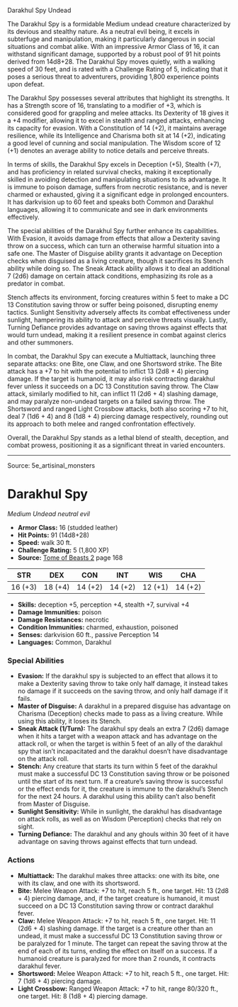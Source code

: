 <MonsterName/>Darakhul Spy</MonsterName>
<CreatureType/>Undead</CreatureType>

<summary>The Darakhul Spy is a formidable Medium undead creature characterized by its devious and stealthy nature. As a neutral evil being, it excels in subterfuge and manipulation, making it particularly dangerous in social situations and combat alike. With an impressive Armor Class of 16, it can withstand significant damage, supported by a robust pool of 91 hit points derived from 14d8+28. The Darakhul Spy moves quietly, with a walking speed of 30 feet, and is rated with a Challenge Rating of 5, indicating that it poses a serious threat to adventurers, providing 1,800 experience points upon defeat. </summary>

<detail>

The Darakhul Spy possesses several attributes that highlight its strengths. It has a Strength score of 16, translating to a modifier of +3, which is considered good for grappling and melee attacks. Its Dexterity of 18 gives it a +4 modifier, allowing it to excel in stealth and ranged attacks, enhancing its capacity for evasion. With a Constitution of 14 (+2), it maintains average resilience, while its Intelligence and Charisma both sit at 14 (+2), indicating a good level of cunning and social manipulation. The Wisdom score of 12 (+1) denotes an average ability to notice details and perceive threats. 

In terms of skills, the Darakhul Spy excels in Deception (+5), Stealth (+7), and has proficiency in related survival checks, making it exceptionally skilled in avoiding detection and manipulating situations to its advantage. It is immune to poison damage, suffers from necrotic resistance, and is never charmed or exhausted, giving it a significant edge in prolonged encounters. It has darkvision up to 60 feet and speaks both Common and Darakhul languages, allowing it to communicate and see in dark environments effectively.

The special abilities of the Darakhul Spy further enhance its capabilities. With Evasion, it avoids damage from effects that allow a Dexterity saving throw on a success, which can turn an otherwise harmful situation into a safe one. The Master of Disguise ability grants it advantage on Deception checks when disguised as a living creature, though it sacrifices its Stench ability while doing so. The Sneak Attack ability allows it to deal an additional 7 (2d6) damage on certain attack conditions, emphasizing its role as a predator in combat. 

Stench affects its environment, forcing creatures within 5 feet to make a DC 13 Constitution saving throw or suffer being poisoned, disrupting enemy tactics. Sunlight Sensitivity adversely affects its combat effectiveness under sunlight, hampering its ability to attack and perceive threats visually. Lastly, Turning Defiance provides advantage on saving throws against effects that would turn undead, making it a resilient presence in combat against clerics and other summoners.

In combat, the Darakhul Spy can execute a Multiattack, launching three separate attacks: one Bite, one Claw, and one Shortsword strike. The Bite attack has a +7 to hit with the potential to inflict 13 (2d8 + 4) piercing damage. If the target is humanoid, it may also risk contracting darakhul fever unless it succeeds on a DC 13 Constitution saving throw. The Claw attack, similarly modified to hit, can inflict 11 (2d6 + 4) slashing damage, and may paralyze non-undead targets on a failed saving throw. The Shortsword and ranged Light Crossbow attacks, both also scoring +7 to hit, deal 7 (1d6 + 4) and 8 (1d8 + 4) piercing damage respectively, rounding out its approach to both melee and ranged confrontation effectively. 

Overall, the Darakhul Spy stands as a lethal blend of stealth, deception, and combat prowess, positioning it as a significant threat in varied encounters.</detail>



---

Source: 5e_artisinal_monsters

# Darakhul Spy

*Medium* *Undead* *neutral evil*

- **Armor Class:** 16 (studded leather)
- **Hit Points:** 91 (14d8+28)
- **Speed:** walk 30 ft.
- **Challenge Rating:** 5 (1,800 XP)
- **Source:** [Tome of Beasts 2](https://koboldpress.com/kpstore/product/tome-of-beasts-2-for-5th-edition) page 168

| STR | DEX | CON | INT | WIS | CHA |
| --- | --- | --- | --- | --- | --- |
| 16 (+3) | 18 (+4) | 14 (+2) | 14 (+2) | 12 (+1) | 14 (+2) |

- **Skills:** deception +5, perception +4, stealth +7, survival +4
- **Damage Immunities:** poison
- **Damage Resistances:** necrotic
- **Condition Immunities:** charmed, exhaustion, poisoned
- **Senses:** darkvision 60 ft., passive Perception 14
- **Languages:** Common, Darakhul

### Special Abilities

- **Evasion:** If the darakhul spy is subjected to an effect that allows it to make a Dexterity saving throw to take only half damage, it instead takes no damage if it succeeds on the saving throw, and only half damage if it fails.
- **Master of Disguise:** A darakhul in a prepared disguise has advantage on Charisma (Deception) checks made to pass as a living creature. While using this ability, it loses its Stench.
- **Sneak Attack (1/Turn):** The darakhul spy deals an extra 7 (2d6) damage when it hits a target with a weapon attack and has advantage on the attack roll, or when the target is within 5 feet of an ally of the darakhul spy that isn’t incapacitated and the darakhul doesn’t have disadvantage on the attack roll.
- **Stench:** Any creature that starts its turn within 5 feet of the darakhul must make a successful DC 13 Constitution saving throw or be poisoned until the start of its next turn. If a creature’s saving throw is successful or the effect ends for it, the creature is immune to the darakhul’s Stench for the next 24 hours. A darakhul using this ability can’t also benefit from Master of Disguise.
- **Sunlight Sensitivity:** While in sunlight, the darakhul has disadvantage on attack rolls, as well as on Wisdom (Perception) checks that rely on sight.
- **Turning Defiance:** The darakhul and any ghouls within 30 feet of it have advantage on saving throws against effects that turn undead.

### Actions

- **Multiattack:** The darakhul makes three attacks: one with its bite, one with its claw, and one with its shortsword.
- **Bite:** Melee Weapon Attack: +7 to hit, reach 5 ft., one target. Hit: 13 (2d8 + 4) piercing damage, and, if the target creature is humanoid, it must succeed on a DC 13 Constitution saving throw or contract darakhul fever.
- **Claw:** Melee Weapon Attack: +7 to hit, reach 5 ft., one target. Hit: 11 (2d6 + 4) slashing damage. If the target is a creature other than an undead, it must make a successful DC 13 Constitution saving throw or be paralyzed for 1 minute. The target can repeat the saving throw at the end of each of its turns, ending the effect on itself on a success. If a humanoid creature is paralyzed for more than 2 rounds, it contracts darakhul fever.
- **Shortsword:** Melee Weapon Attack: +7 to hit, reach 5 ft., one target. Hit: 7 (1d6 + 4) piercing damage.
- **Light Crossbow:** Ranged Weapon Attack: +7 to hit, range 80/320 ft., one target. Hit: 8 (1d8 + 4) piercing damage.




